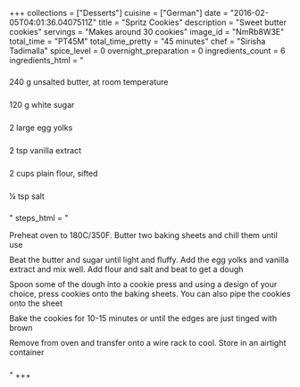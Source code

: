 +++
collections = ["Desserts"]
cuisine = ["German"]
date = "2016-02-05T04:01:36.0407511Z"
title = "Spritz Cookies"
description = "Sweet butter cookies"
servings = "Makes around 30 cookies"
image_id = "NmRb8W3E"
total_time = "PT45M"
total_time_pretty = "45 minutes"
chef = "Sirisha Tadimalla"
spice_level = 0
overnight_preparation = 0
ingredients_count = 6
ingredients_html = "<ul style='padding-left: 0; list-style: none;'><li itemprop='recipeIngredient' style='margin: 8px 0px;padding: 8px 0px;'>240 g unsalted butter, at room temperature</li><li itemprop='recipeIngredient' style='margin: 8px 0px;padding: 8px 0px;'>120 g white sugar</li><li itemprop='recipeIngredient' style='margin: 8px 0px;padding: 8px 0px;'>2 large egg yolks</li><li itemprop='recipeIngredient' style='margin: 8px 0px;padding: 8px 0px;'>2 tsp vanilla extract</li><li itemprop='recipeIngredient' style='margin: 8px 0px;padding: 8px 0px;'>2 cups plain flour, sifted</li><li itemprop='recipeIngredient' style='margin: 8px 0px;padding: 8px 0px;'>¼ tsp salt</li></ul>"
steps_html = "<ol style='list-style: none inside; padding-left: 0px;'><li style='padding-bottom: 10px;'><i class='step-track-icon fa fa-square-o'></i><span class='step-text' itemprop='recipeInstructions'>Preheat oven to 180C/350F. Butter two baking sheets and chill them until use</span></li><li style='padding-bottom: 10px;'><i class='step-track-icon fa fa-square-o'></i><span class='step-text' itemprop='recipeInstructions'>Beat the butter and sugar until light and fluffy. Add the egg yolks and vanilla extract and mix well. Add flour and salt and beat to get a dough</span></li><li style='padding-bottom: 10px;'><i class='step-track-icon fa fa-square-o'></i><span class='step-text' itemprop='recipeInstructions'>Spoon some of the dough into a cookie press and using a design of your choice, press cookies onto the baking sheets. You can also pipe the cookies onto the sheet</span></li><li style='padding-bottom: 10px;'><i class='step-track-icon fa fa-square-o'></i><span class='step-text' itemprop='recipeInstructions'>Bake the cookies for 10-15 minutes or until the edges are just tinged with brown</span></li><li style='padding-bottom: 10px;'><i class='step-track-icon fa fa-square-o'></i><span class='step-text' itemprop='recipeInstructions'>Remove from oven and transfer onto a wire rack to cool. Store in an airtight container</span></li></ol>"
+++
